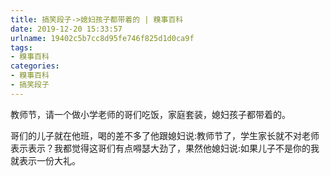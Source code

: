 ```yaml
---
title: 搞笑段子->媳妇孩子都带着的 | 糗事百科
date: 2019-12-20 15:33:57
urlname: 19402c5b7cc8d95fe746f825d1d0ca9f
tags: 
- 糗事百科
categories:
- 糗事百科
- 搞笑段子
---
```

教师节，请一个做小学老师的哥们吃饭，家庭套装，媳妇孩子都带着的。

哥们的儿子就在他班，喝的差不多了他跟媳妇说:教师节了，学生家长就不对老师表示表示？我都觉得这哥们有点嘚瑟大劲了，果然他媳妇说:如果儿子不是你的我就表示一份大礼。


